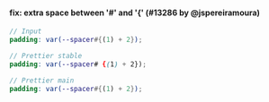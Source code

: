 #### fix: extra space between '#' and '{' (#13286 by @jspereiramoura)

<!-- Optional description if it makes sense. -->

<!-- prettier-ignore -->
```scss
// Input
padding: var(--spacer#{(1) + 2});

// Prettier stable
padding: var(--spacer# {(1) + 2});

// Prettier main
padding: var(--spacer#{(1) + 2});
```

